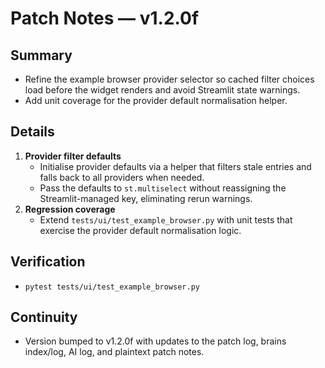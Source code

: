 # Patch Notes — v1.2.0f

## Summary
- Refine the example browser provider selector so cached filter choices load before the widget renders and avoid Streamlit state warnings.
- Add unit coverage for the provider default normalisation helper.

## Details
1. **Provider filter defaults**
   - Initialise provider defaults via a helper that filters stale entries and falls back to all providers when needed.
   - Pass the defaults to `st.multiselect` without reassigning the Streamlit-managed key, eliminating rerun warnings.
2. **Regression coverage**
   - Extend `tests/ui/test_example_browser.py` with unit tests that exercise the provider default normalisation logic.

## Verification
- `pytest tests/ui/test_example_browser.py`

## Continuity
- Version bumped to v1.2.0f with updates to the patch log, brains index/log, AI log, and plaintext patch notes.
